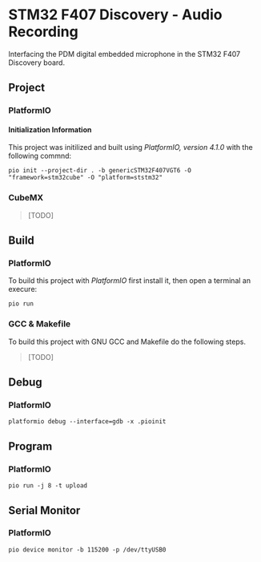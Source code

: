 # STM32 F407 Discovery - Audio Recording

Interfacing the PDM digital embedded microphone in the STM32 F407 Discovery board.

## Project

### PlatformIO

#### Initialization Information

This project was initilized and built using *PlatformIO, version 4.1.0* with the following commnd:

```
pio init --project-dir . -b genericSTM32F407VGT6 -O "framework=stm32cube" -O "platform=ststm32"
```

### CubeMX

> [TODO]

## Build

### PlatformIO

To build this project with *PlatformIO* first install it, then open a terminal an execure:

```
pio run
```

### GCC & Makefile

To build this project with GNU GCC and Makefile do the following steps.

> [TODO]

## Debug

### PlatformIO

```
platformio debug --interface=gdb -x .pioinit
```

## Program

### PlatformIO

```
pio run -j 8 -t upload
```

## Serial Monitor

### PlatformIO

```
pio device monitor -b 115200 -p /dev/ttyUSB0
```
